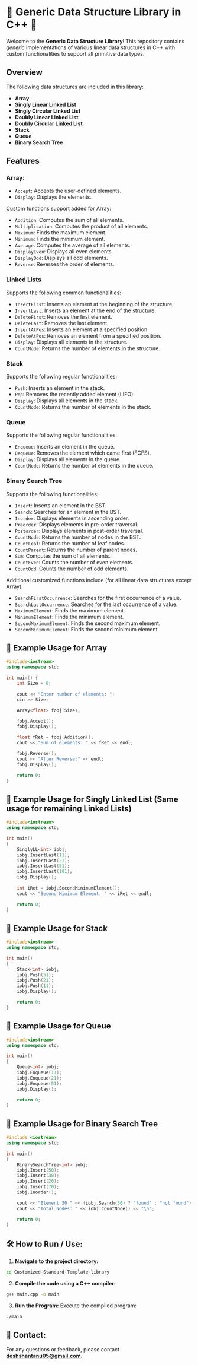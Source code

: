 
# 🌟 Generic Data Structure Library in C++ 🌟

Welcome to the **Generic Data Structure Library**! This repository contains *generic* implementations of various linear data structures in C++ with custom functionalities to support all primitive data types.

## Overview
The following data structures are included in this library:

- **Array**
- **Singly Linear Linked List**
- **Singly Circular Linked List**
- **Doubly Linear Linked List**
- **Doubly Circular Linked List**
- **Stack**
- **Queue**
- **Binary Search Tree**

## Features
### Array:
- `Accept`: Accepts the user-defined elements.
- `Display`: Displays the elements.

Custom functions support added for Array: 
- `Addition`: Computes the sum of all elements.
- `Multiplication`: Computes the product of all elements.
- `Maximum`: Finds the maximum element.
- `Minimum`: Finds the minimum element.
- `Average`: Computes the average of all elements.
- `DisplayEven`: Displays all even elements.
- `DisplayOdd`: Displays all odd elements.
- `Reverse`: Reverses the order of elements.

### Linked Lists
Supports the following common functionalities:
- `InsertFirst`: Inserts an element at the beginning of the structure.
- `InsertLast`: Inserts an element at the end of the structure.
- `DeleteFirst`: Removes the first element.
- `DeleteLast`: Removes the last element.
- `InsertAtPos`: Inserts an element at a specified position.
- `DeleteAtPos`: Removes an element from a specified position.
- `Display`: Displays all elements in the structure.
- `CountNode`: Returns the number of elements in the structure.

### Stack
Supports the following regular functionalities:
- `Push`: Inserts an element in the stack.
- `Pop`: Removes the recently added element (LIFO).
- `Display`: Displays all elements in the stack.
- `CountNode`: Returns the number of elements in the stack.

### Queue
Supports the following regular functionalities:
- `Enqueue`: Inserts an element in the queue.
- `Dequeue`: Removes the element which came first (FCFS).
- `Display`: Displays all elements in the queue.
- `CountNode`: Returns the number of elements in the queue.

### Binary Search Tree
Supports the following functionalities:
- `Insert`: Inserts an element in the BST.
- `Search`: Searches for an element in the BST.
- `Inorder`: Displays elements in ascending order.
- `Preorder`: Displays elements in pre-order traversal.
- `Postorder`: Displays elements in post-order traversal.
- `CountNode`: Returns the number of nodes in the BST.
- `CountLeaf`: Returns the number of leaf nodes.
- `CountParent`: Returns the number of parent nodes.
- `Sum`: Computes the sum of all elements.
- `CountEven`: Counts the number of even elements.
- `CountOdd`: Counts the number of odd elements.

Additional customized functions include (for all linear data structures except Array):
- `SearchFirstOccurrence`: Searches for the first occurrence of a value.
- `SearchLastOccurrence`: Searches for the last occurrence of a value.
- `MaximumElement`: Finds the maximum element.
- `MinimumElement`: Finds the minimum element.
- `SecondMaximumElement`: Finds the second maximum element.
- `SecondMinimumElement`: Finds the second minimum element.

## 🚀 Example Usage for Array

```cpp
#include<iostream>
using namespace std;

int main() {
    int Size = 0;

    cout << "Enter number of elements: ";
    cin >> Size;

    Array<float> fobj(Size);

    fobj.Accept();
    fobj.Display();

    float fRet = fobj.Addition();
    cout << "Sum of elements: " << fRet << endl;

    fobj.Reverse();
    cout << "After Reverse:" << endl;
    fobj.Display();

    return 0;
}
```

## 🚀 Example Usage for Singly Linked List (Same usage for remaining Linked Lists)

```cpp
#include<iostream>
using namespace std;

int main()
{
    SinglyLL<int> iobj;
    iobj.InsertLast(11);
    iobj.InsertLast(21);
    iobj.InsertLast(51);
    iobj.InsertLast(101);
    iobj.Display();
    
    int iRet = iobj.SecondMinimumElement();
    cout << "Second Minimum Element: " << iRet << endl;

    return 0;
}
```

## 🚀 Example Usage for Stack

```cpp
#include<iostream>
using namespace std;

int main()
{
    Stack<int> iobj;
    iobj.Push(51);    
    iobj.Push(21);    
    iobj.Push(11);
    iobj.Display();

    return 0;
}
```

## 🚀 Example Usage for Queue

```cpp
#include<iostream>
using namespace std;

int main()
{
    Queue<int> iobj;
    iobj.Enqueue(11);
    iobj.Enqueue(21);    
    iobj.Enqueue(51);
    iobj.Display();

    return 0;
}
```

## 🚀 Example Usage for Binary Search Tree

```cpp
#include <iostream>
using namespace std;

int main()
{
    BinarySearchTree<int> iobj;
    iobj.Insert(50);
    iobj.Insert(30);
    iobj.Insert(20);
    iobj.Insert(70);
    iobj.Inorder();

    cout << "Element 30 " << (iobj.Search(30) ? "found" : "not found") << " in the BST.\n";
    cout << "Total Nodes: " << iobj.CountNode() << "\n";

    return 0;
}
```

## 🛠️ How to Run / Use:

1. **Navigate to the project directory:**
```bash
cd Customized-Standard-Template-library
```

2. **Compile the code using a C++ compiler:**
```bash
g++ main.cpp -o main
```

3. **Run the Program:**
Execute the compiled program: 
```bash
./main
```

## 📲 Contact:
For any questions or feedback, please contact **deshshantanu05@gmail.com**.
 
